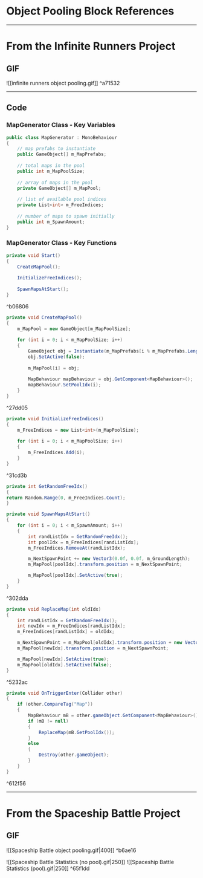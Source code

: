 # Object Pooling Block References
---
# From the Infinite Runners Project
## GIF
![[infinite runners object pooling.gif]] ^a71532

---
## Code
### MapGenerator Class - Key Variables
```csharp
public class MapGenerator : MonoBehaviour
{
    // map prefabs to instantiate
	public GameObject[] m_MapPrefabs;
	
    // total maps in the pool
	public int m_MapPoolSize;
	
	// array of maps in the pool
	private GameObject[] m_MapPool;
	
	// list of available pool indices
    private List<int> m_FreeIndices;
    
    // number of maps to spawn initially
    public int m_SpawnAmount;
}
```
### MapGenerator Class - Key Functions
```csharp
private void Start()
{
	CreateMapPool();
	
	InitializeFreeIndices();
	
	SpawnMapsAtStart();
}
```

^b06806

```csharp
private void CreateMapPool()
{
	m_MapPool = new GameObject[m_MapPoolSize];
	
	for (int i = 0; i < m_MapPoolSize; i++)
	{
		GameObject obj = Instantiate(m_MapPrefabs[i % m_MapPrefabs.Length], Vector3.zero, Quaternion.identity, transform);
		obj.SetActive(false);
	
		m_MapPool[i] = obj;
	
		MapBehaviour mapBehaviour = obj.GetComponent<MapBehaviour>();
		mapBehaviour.SetPoolIdx(i);
	}
}
```

^27dd05

```csharp
private void InitializeFreeIndices()
{
	m_FreeIndices = new List<int>(m_MapPoolSize);
	
	for (int i = 0; i < m_MapPoolSize; i++)
	{
		m_FreeIndices.Add(i);
	}
}
```

^31cd3b

```csharp
private int GetRandomFreeIdx()
{
return Random.Range(0, m_FreeIndices.Count);
}
```
```csharp
private void SpawnMapsAtStart()
{
	for (int i = 0; i < m_SpawnAmount; i++)
	{
		int randListIdx = GetRandomFreeIdx();
		int poolIdx = m_FreeIndices[randListIdx];
		m_FreeIndices.RemoveAt(randListIdx);

		m_NextSpawnPoint += new Vector3(0.0f, 0.0f, m_GroundLength);
		m_MapPool[poolIdx].transform.position = m_NextSpawnPoint;

		m_MapPool[poolIdx].SetActive(true);
	}
}
```

^302dda

```csharp
private void ReplaceMap(int oldIdx)
{
	int randListIdx = GetRandomFreeIdx();
	int newIdx = m_FreeIndices[randListIdx];
	m_FreeIndices[randListIdx] = oldIdx;

	m_NextSpawnPoint = m_MapPool[oldIdx].transform.position + new Vector3(0.0f, 0.0f, m_GroundLength * m_SpawnAmount);
	m_MapPool[newIdx].transform.position = m_NextSpawnPoint;

	m_MapPool[newIdx].SetActive(true);
	m_MapPool[oldIdx].SetActive(false);
}
```

^5232ac

```csharp
private void OnTriggerEnter(Collider other)
{
	if (other.CompareTag("Map"))
	{
		MapBehaviour mB = other.gameObject.GetComponent<MapBehaviour>();
		if (mB != null)
		{
			ReplaceMap(mB.GetPoolIdx());
		}
		else
		{
			Destroy(other.gameObject);
		}
	}
}
```

^612f56

---
# From the Spaceship Battle Project
## GIF
![[Spaceship Battle object pooling.gif|400]] ^b6ae16

![[Spaceship Battle Statistics (no pool).gif|250]] ![[Spaceship Battle Statistics (pool).gif|250]]  ^65f1dd